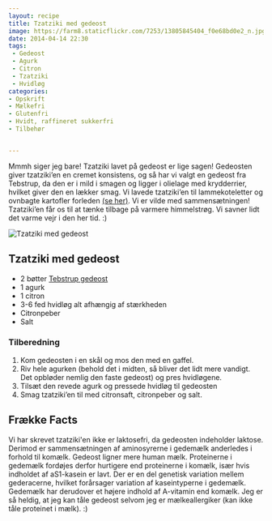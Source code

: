 ```yaml
---
layout: recipe
title: Tzatziki med gedeost
image: https://farm8.staticflickr.com/7253/13805845404_f0e68bd0e2_n.jpg
date: 2014-04-14 22:30
tags:
 - Gedeost
 - Agurk
 - Citron
 - Tzatziki
 - Hvidløg
categories:
- Opskrift
- Mælkefri
- Glutenfri
- Hvidt, raffineret sukkerfri
- Tilbehør


---
```



Mmmh siger jeg bare! Tzatziki lavet på gedeost er lige sagen! Gedeosten giver tzatziki’en en cremet konsistens, og så har vi valgt en gedeost fra Tebstrup, da den er i mild i smagen og ligger i olielage med krydderrier, hvilket giver den en lækker smag. Vi lavede tzatziki’en til lammekoteletter og ovnbagte kartofler forleden [(se her)](http://www.femmefood.com/2014/04/lamme-koteletter-med-ovnbagte-kartofler/). Vi er vilde med sammensætningen! Tzatziki’en får os til at tænke tilbage på varmere himmelstrøg. Vi savner lidt det varme vejr i den her tid. :)

![Tzatziki med gedeost](https://farm8.staticflickr.com/7253/13805845404_f0e68bd0e2_z.jpg)









## Tzatziki med gedeost


- 2 bøtter [Tebstrup gedeost](http://www.tebstrup.dk/)
- 1 agurk
- 1 citron
- 3-6 fed hvidløg alt afhængig af stærkheden
- Citronpeber
- Salt






### Tilberedning

1. Kom gedeosten i en skål og mos den med en gaffel.
2. Riv hele agurken (behold det i midten, så bliver det lidt mere vandigt. Det opbløder nemlig den faste gedeost) og pres hvidløgene.
3. Tilsæt den revede agurk og pressede hvidløg til gedeosten
4. Smag tzatziki’en til med citronsaft, citronpeber og salt.





## Frække Facts

Vi har skrevet tzatziki'en ikke er laktosefri, da gedeosten indeholder laktose. Derimod er sammensætningen af aminosyrerne i gedemælk anderledes i forhold til komælk. Gedeost ligner mere human mælk. Proteinerne i gedemælk fordøjes derfor hurtigere end proteinerne i komælk, især hvis indholdet af aS1-kasein er lavt. Der er en del genetisk variation mellem gederacerne, hvilket forårsager variation af kaseintyperne i gedemælk. Gedemælk har derudover et højere indhold af A-vitamin end komælk. Jeg er så heldig, at jeg kan tåle gedeost selvom jeg er mælkeallergiker (kan ikke tåle proteinet i mælk). :)